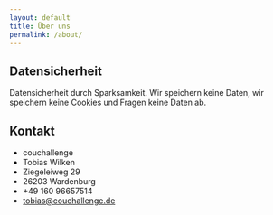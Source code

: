 ```yaml
---
layout: default
title: Über uns
permalink: /about/
---
```



## Datensicherheit

Datensicherheit durch Sparksamkeit. Wir speichern keine Daten, wir speichern keine Cookies und Fragen keine Daten ab.

## Kontakt

- couchallenge
- Tobias Wilken
- Ziegeleiweg 29
- 26203 Wardenburg
- +49 160 96657514
- tobias@couchallenge.de